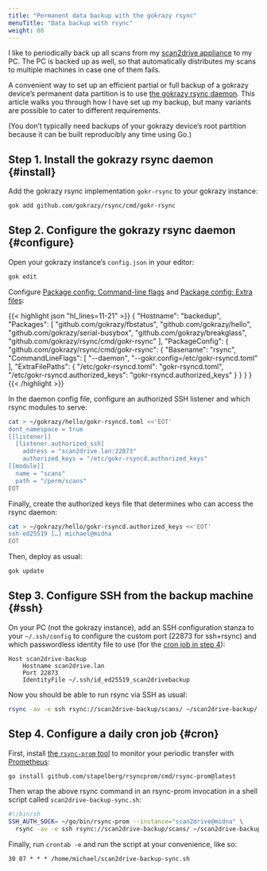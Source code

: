 ```yaml
---
title: "Permanent data backup with the gokrazy rsync"
menuTitle: "Data backup with rsync"
weight: 80
---
```


I like to periodically back up all scans from my [scan2drive
appliance](/packages/showcase/) to my PC. The PC is backed up as well, so that
automatically distributes my scans to multiple machines in case one of them
fails.

A convenient way to set up an efficient partial or full backup of a gokrazy
device’s permanent data partition is to use [the gokrazy rsync
daemon](https://github.com/gokrazy/rsync). This article walks you through how I
have set up my backup, but many variants are possible to cater to different
requirements.

(You don’t typically need backups of your gokrazy device’s root partition
because it can be built reproducibly any time using Go.)

## Step 1. Install the gokrazy rsync daemon {#install}

Add the gokrazy rsync implementation `gokr-rsync` to your gokrazy instance:

```bash
gok add github.com/gokrazy/rsync/cmd/gokr-rsync
```

## Step 2. Configure the gokrazy rsync daemon {#configure}

Open your gokrazy instance’s `config.json` in your editor:

```bash
gok edit
```

Configure [Package config: Command-line flags](/userguide/package-config/#flags) and [Package config: Extra files](/userguide/package-config/#extrafiles):

{{< highlight json "hl_lines=11-21" >}}
{
    "Hostname": "backedup",
    "Packages": [
        "github.com/gokrazy/fbstatus",
        "github.com/gokrazy/hello",
        "github.com/gokrazy/serial-busybox",
        "github.com/gokrazy/breakglass",
        "github.com/gokrazy/rsync/cmd/gokr-rsync"
    ],
    "PackageConfig": {
        "github.com/gokrazy/rsync/cmd/gokr-rsync": {
            "Basename": "rsync",
            "CommandLineFlags": [
                "--daemon",
                "--gokr.config=/etc/gokr-rsyncd.toml"
            ],
            "ExtraFilePaths": {
                "/etc/gokr-rsyncd.toml": "gokr-rsyncd.toml",
                "/etc/gokr-rsyncd.authorized_keys": "gokr-rsyncd.authorized_keys"
            }
        }
    }
}
{{< /highlight >}}

In the daemon config file, configure an authorized SSH listener and which
rsync modules to serve:

```bash
cat > ~/gokrazy/hello/gokr-rsyncd.toml <<'EOT'
dont_namespace = true 
[[listener]]
  [listener.authorized_ssh]
    address = "scan2drive.lan:22873"
    authorized_keys = "/etc/gokr-rsyncd.authorized_keys"
[[module]]
  name = "scans"
  path = "/perm/scans"
EOT
```

Finally, create the authorized keys file that determines who can access the rsync daemon:

```bash
cat > ~/gokrazy/hello/gokr-rsyncd.authorized_keys <<'EOT'
ssh-ed25519 […] michael@midna
EOT
```

Then, deploy as usual:

```bash
gok update
```

## Step 3. Configure SSH from the backup machine {#ssh}

On your PC (not the gokrazy instance), add an SSH configuration stanza to your
`~/.ssh/config` to configure the custom port (22873 for ssh+rsync) and which
passwordless identity file to use (for the [cron job in step 4](#cron)):

```text
Host scan2drive-backup
    Hostname scan2drive.lan
    Port 22873
    IdentityFile ~/.ssh/id_ed25519_scan2drivebackup
```

Now you should be able to run rsync via SSH as usual:

```bash
rsync -av -e ssh rsync://scan2drive-backup/scans/ ~/scan2drive-backup/
```

## Step 4. Configure a daily cron job {#cron}


First, install [the `rsync-prom` tool](https://github.com/stapelberg/rsyncprom)
to monitor your periodic transfer with [Prometheus](https://prometheus.io/):

```bash
go install github.com/stapelberg/rsyncprom/cmd/rsync-prom@latest
```

Then wrap the above rsync command in an rsync-prom invocation in a shell script called `scan2drive-backup-sync.sh`:

```bash
#!/bin/sh
SSH_AUTH_SOCK= ~/go/bin/rsync-prom --instance="scan2drive@midna" \
  rsync -av -e ssh rsync://scan2drive-backup/scans/ ~/scan2drive-backup/
```

Finally, run `crontab -e` and run the script at your convenience, like so:

```
30 07 * * * /home/michael/scan2drive-backup-sync.sh
```
